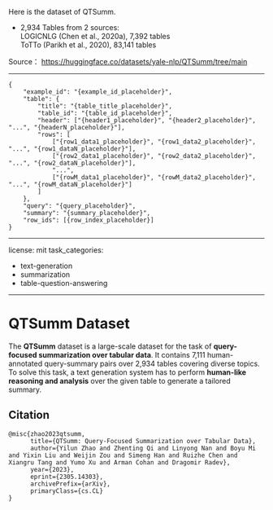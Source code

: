 Here is the dataset of QTSumm.

- 2,934 Tables from 2 sources: <br/>LOGICNLG (Chen et al., 2020a), 7,392 tables  <br/> ToTTo (Parikh et al., 2020), 83,141 tables

Source：
https://huggingface.co/datasets/yale-nlp/QTSumm/tree/main

***
```
{
    "example_id": "{example_id_placeholder}",
    "table": {
        "title": "{table_title_placeholder}",
        "table_id": "{table_id_placeholder}",
        "header": ["{header1_placeholder}", "{header2_placeholder}", "...", "{headerN_placeholder}"],
        "rows": [
            ["{row1_data1_placeholder}", "{row1_data2_placeholder}", "...", "{row1_dataN_placeholder}"],
            ["{row2_data1_placeholder}", "{row2_data2_placeholder}", "...", "{row2_dataN_placeholder}"],
            "...",
            ["{rowM_data1_placeholder}", "{rowM_data2_placeholder}", "...", "{rowM_dataN_placeholder}"]
        ]
    },
    "query": "{query_placeholder}",
    "summary": "{summary_placeholder}",
    "row_ids": [{row_index_placeholder}]
}

```

---
license: mit
task_categories:
- text-generation
- summarization
- table-question-answering
---
# QTSumm Dataset
The **QTSumm** dataset is a large-scale dataset for the task of **query-focused summarization over tabular data**. 
It contains 7,111 human-annotated query-summary pairs over 2,934 tables covering diverse topics. 
To solve this task, a text generation system has to perform **human-like reasoning and analysis** over the given table to generate a tailored summary. 

## Citation
```
@misc{zhao2023qtsumm,
      title={QTSumm: Query-Focused Summarization over Tabular Data}, 
      author={Yilun Zhao and Zhenting Qi and Linyong Nan and Boyu Mi and Yixin Liu and Weijin Zou and Simeng Han and Ruizhe Chen and Xiangru Tang and Yumo Xu and Arman Cohan and Dragomir Radev},
      year={2023},
      eprint={2305.14303},
      archivePrefix={arXiv},
      primaryClass={cs.CL}
}
```

